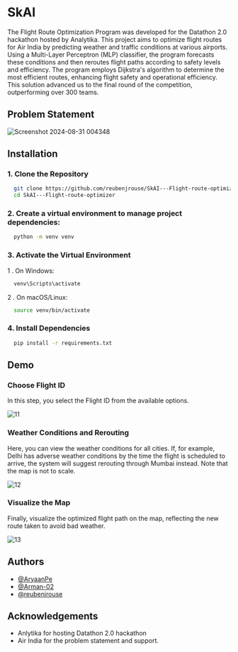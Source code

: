 
# SkAI

The Flight Route Optimization Program was developed for the Datathon 2.0 hackathon hosted by Analytika. This project aims to optimize flight routes for Air India by predicting weather and traffic conditions at various airports. Using a Multi-Layer Perceptron (MLP) classifier, the program forecasts these conditions and then reroutes flight paths according to safety levels and efficiency. The program employs Dijkstra's algorithm to determine the most efficient routes, enhancing flight safety and operational efficiency. This solution advanced us to the final round of the competition, outperforming over 300 teams.


## Problem Statement


![Screenshot 2024-08-31 004348](https://github.com/user-attachments/assets/e74a94e6-f64b-43da-ab04-dc607fc62fca)


## Installation

### 1. Clone the Repository

```bash
  git clone https://github.com/reubenjrouse/SkAI---Flight-route-optimizer.git
  cd SkAI---Flight-route-optimizer
```

### 2. Create a virtual environment to manage project dependencies:

```bash
  python -m venv venv
```

### 3. Activate the Virtual Environment

1 . On Windows:

```bash
  venv\Scripts\activate
```

2 . On macOS/Linux:
```bash
  source venv/bin/activate
```

### 4. Install Dependencies

```bash
  pip install -r requirements.txt
```

    
## Demo

### Choose Flight ID

In this step, you select the Flight ID from the available options.

![11](https://github.com/user-attachments/assets/82ce397b-d08b-4eef-abfd-bb67d388bcda)

### Weather Conditions and Rerouting

Here, you can view the weather conditions for all cities. If, for example, Delhi has adverse weather conditions by the time the flight is scheduled to arrive, the system will suggest rerouting through Mumbai instead. Note that the map is not to scale.

![12](https://github.com/user-attachments/assets/6b6cf99a-e589-46c1-b903-b8f5579873f7)

### Visualize the Map

Finally, visualize the optimized flight path on the map, reflecting the new route taken to avoid bad weather.

![13](https://github.com/user-attachments/assets/4effa3be-d418-4406-b32b-8bc0943cee09)

## Authors

- [@AryaanPe](https://github.com/AryaanPe)
- [@Arman-02](https://github.com/Arman-02)
- [@reubenjrouse](https://github.com/reubenjrouse)



## Acknowledgements

 - Anlytika for hosting Datathon 2.0 hackathon
 - Air India for the problem statement and support.

